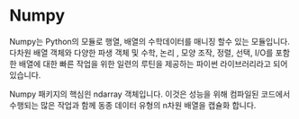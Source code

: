 # <strong>Numpy </strong>

Numpy는 Python의 모듈로 행열, 배열의 수학데이터를 매니징 할수 있는 모듈입니다. 다차원 배열 객체와 다양한 파생 객체 및 수학, 논리 , 모양 조작, 정렬, 선택, I/O를 포함한 배열에 대한 빠른 작업을 위한 일련의 루틴을 제공하는 파이썬 라이브러리라고 되어 있습니다. 

Numpy 패키지의 핵심읜 ndarray 객체입니다. 이것은 성능을 위해 컴파일된 코드에서 수행되는 많은 작업과 함께 동종 데이터 유형의 n차원 배열을 캡슐화 합니다. 




